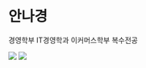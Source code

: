 # 안나경

경영학부 IT경영학과
이커머스학부 복수전공

<a href="https://instagram.com/ahnnakyung?igshid=MmIzYWVlNDQ5Yg=="></a>
<img src="https://i.postimg.cc/qBnJ2k1D/image.jpg">
<img src="https://i.postimg.cc/6QSRSWJ4/image.jpg">
